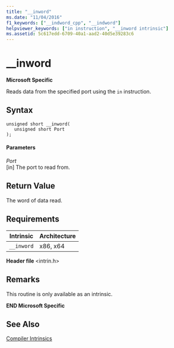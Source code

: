```yaml
---
title: "__inword"
ms.date: "11/04/2016"
f1_keywords: ["__indword_cpp", "__indword"]
helpviewer_keywords: ["in instruction", "__inword intrinsic"]
ms.assetid: 5c617edd-6709-40a1-aad2-40d5e39283c6
---
```

# __inword

**Microsoft Specific**

Reads data from the specified port using the `in` instruction.

## Syntax

```
unsigned short __inword(
   unsigned short Port
);
```

#### Parameters

*Port*<br/>
[in] The port to read from.

## Return Value

The word of data read.

## Requirements

|Intrinsic|Architecture|
|---------------|------------------|
|`__inword`|x86, x64|

**Header file** \<intrin.h>

## Remarks

This routine is only available as an intrinsic.

**END Microsoft Specific**

## See Also

[Compiler Intrinsics](../intrinsics/compiler-intrinsics.md)